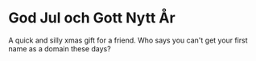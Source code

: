 # God Jul och Gott Nytt År

A quick and silly xmas gift for a friend. Who says you can't get your first name as a domain these days?
